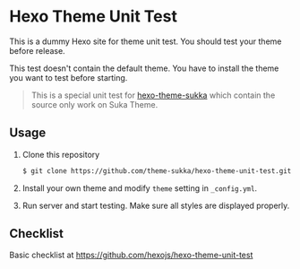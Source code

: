 # Hexo Theme Unit Test

This is a dummy Hexo site for theme unit test. You should test your theme before release.

This test doesn't contain the default theme. You have to install the theme you want to test before starting.

> This is a special unit test for [hexo-theme-sukka](https://github.com/SukkaW/hexo-theme-sukka) which contain the source only work on Suka Theme.

## Usage

1. Clone this repository

    ``` bash
    $ git clone https://github.com/theme-sukka/hexo-theme-unit-test.git
    ```

2. Install your own theme and modify `theme` setting in `_config.yml`.
3. Run server and start testing. Make sure all styles are displayed properly.

## Checklist

Basic checklist at https://github.com/hexojs/hexo-theme-unit-test
